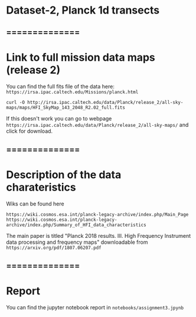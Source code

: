 # Dataset-2, Planck 1d transects


##  ==============
# Link to full mission data maps (release 2)

You can find the full fits file of the data here: `https://irsa.ipac.caltech.edu/Missions/planck.html`

```shell
curl -O http://irsa.ipac.caltech.edu/data/Planck/release_2/all-sky-maps/maps/HFI_SkyMap_143_2048_R2.02_full.fits
```

If this doesn't work you can go to webpage `https://irsa.ipac.caltech.edu/data/Planck/release_2/all-sky-maps/` and click for download.


##  ==============
# Description of the data charateristics


Wiks can be found here

```
https://wiki.cosmos.esa.int/planck-legacy-archive/index.php/Main_Page
https://wiki.cosmos.esa.int/planck-legacy-archive/index.php/Summary_of_HFI_data_characteristics
```

The main paper is titled "Planck 2018 results. III. High Frequency Instrument data processing and frequency maps" downloadable from `https://arxiv.org/pdf/1807.06207.pdf`

##  ==============
# Report
You can find the jupyter notebook report in `notebooks/assignment3.jpynb`
